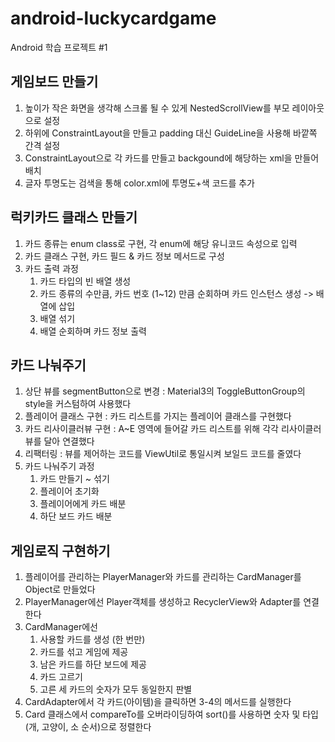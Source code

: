 # android-luckycardgame
Android 학습 프로젝트 #1


## 게임보드 만들기

1. 높이가 작은 화면을 생각해 스크롤 될 수 있게 NestedScrollView를 부모 레이아웃으로 설정
2. 하위에 ConstraintLayout을 만들고 padding 대신 GuideLine을 사용해 바깥쪽 간격 설정
3. ConstraintLayout으로 각 카드를 만들고 backgound에 해당하는 xml을 만들어 배치
4. 글자 투명도는 검색을 통해 color.xml에 투명도+색 코드를 추가


## 럭키카드 클래스 만들기

1. 카드 종류는 enum class로 구현, 각 enum에 해당 유니코드 속성으로 입력
2. 카드 클래스 구현, 카드 필드 & 카드 정보 메서드로 구성
3. 카드 출력 과정
   1) 카드 타입의 빈 배열 생성
   2) 카드 종류의 수만큼, 카드 번호 (1~12) 만큼 순회하며 카드 인스턴스 생성 -> 배열에 삽입
   3) 배열 섞기
   4) 배열 순회하며 카드 정보 출력



## 카드 나눠주기

1. 상단 뷰를 segmentButton으로 변경 : Material3의 ToggleButtonGroup의 style을 커스텀하여 사용했다
2. 플레이어 클래스 구현 : 카드 리스트를 가지는 플레이어 클래스를 구현했다
3. 카드 리사이클러뷰 구현 : A~E 영역에 들어갈 카드 리스트를 위해 각각 리사이클러뷰를 달아 연결했다
4. 리팩터링 : 뷰를 제어하는 코드를 ViewUtil로 통일시켜 보일드 코드를 줄였다
5. 카드 나눠주기 과정
   1) 카드 만들기 ~ 섞기
   2) 플레이어 초기화
   3) 플레이어에게 카드 배분
   4) 하단 보드 카드 배분


## 게임로직 구현하기

1. 플레이어를 관리하는 PlayerManager와 카드를 관리하는 CardManager를 Object로 만들었다
2. PlayerManager에선 Player객체를 생성하고 RecyclerView와 Adapter를 연결한다
3. CardManager에선
   1) 사용할 카드를 생성 (한 번만)
   2) 카드를 섞고 게임에 제공
   3) 남은 카드를 하단 보드에 제공
   4) 카드 고르기
   5) 고른 세 카드의 숫자가 모두 동일한지 판별
4. CardAdapter에서 각 카드(아이템)을 클릭하면 3-4의 메서드를 실행한다
5. Card 클래스에서 compareTo를 오버라이딩하여 sort()를 사용하면 숫자 및 타입(개, 고양이, 소 순서)으로 정렬한다